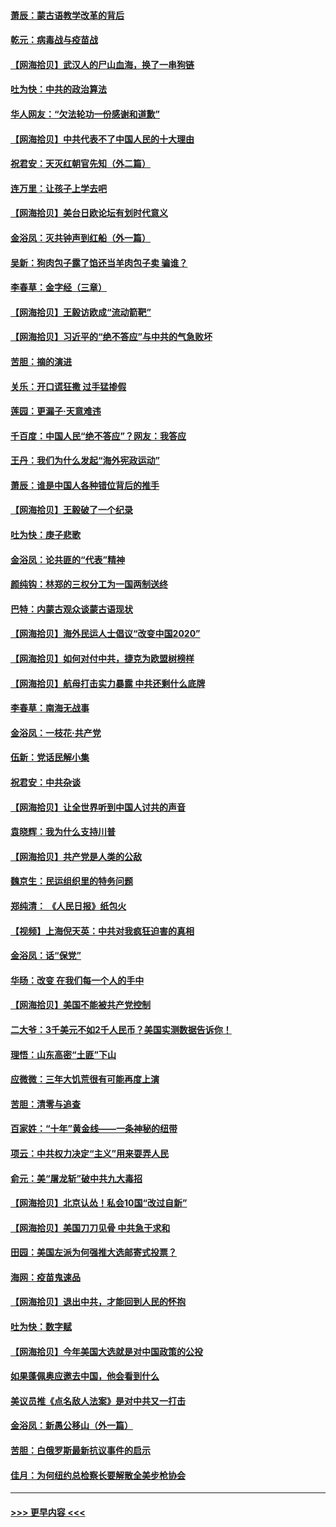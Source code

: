 #### [萧辰：蒙古语教学改革的背后](../pages/nsc993/n12393677.md?t=09101802) 
#### [乾元：病毒战与疫苗战](../pages/nsc993/n12393107.md?t=09101802) 
#### [【网海拾贝】武汉人的尸山血海，换了一串狗链](../pages/nsc993/n12393043.md?t=09101802) 
#### [吐为快：中共的政治算法](../pages/nsc993/n12390506.md?t=09101802) 
#### [华人网友：“欠法轮功一份感谢和道歉”](../pages/nsc993/n12390098.md?t=09101802) 
#### [【网海拾贝】中共代表不了中国人民的十大理由](../pages/nsc993/n12388155.md?t=09101802) 
#### [祝君安：天灭红朝官先知（外二篇）](../pages/nsc993/n12387957.md?t=09101802) 
#### [连万里：让孩子上学去吧](../pages/nsc993/n12385309.md?t=09101802) 
#### [【网海拾贝】美台日欧论坛有划时代意义](../pages/nsc993/n12385232.md?t=09101802) 
#### [金浴凤：灭共钟声到红船（外一篇）](../pages/nsc993/n12385154.md?t=09101802) 
#### [吴新：狗肉包子露了馅还当羊肉包子卖 骗谁？](../pages/nsc993/n12385133.md?t=09101802) 
#### [李春草：金字经（三章）](../pages/nsc993/n12383691.md?t=09101802) 
#### [【网海拾贝】王毅访欧成“流动箭靶”](../pages/nsc993/n12383338.md?t=09101802) 
#### [【网海拾贝】习近平的“绝不答应”与中共的气急败坏](../pages/nsc993/n12382819.md?t=09101802) 
#### [苦胆：摘的演进](../pages/nsc993/n12382619.md?t=09101802) 
#### [关乐：开口谎狂撒 过手猛掺假](../pages/nsc993/n12382604.md?t=09101802) 
#### [莲园：更漏子‧天意难违](../pages/nsc993/n12382598.md?t=09101802) 
#### [千百度：中国人民“绝不答应”？网友：我答应](../pages/nsc993/n12382024.md?t=09101802) 
#### [王丹：我们为什么发起“海外宪政运动”](../pages/nsc993/n12380286.md?t=09101802) 
#### [萧辰：谁是中国人各种错位背后的推手](../pages/nsc993/n12379800.md?t=09101802) 
#### [【网海拾贝】王毅破了一个纪录](../pages/nsc993/n12379251.md?t=09101802) 
#### [吐为快：庚子悲歌](../pages/nsc993/n12378821.md?t=09101802) 
#### [金浴凤：论共匪的“代表”精神](../pages/nsc993/n12377546.md?t=09101802) 
#### [颜纯钩：林郑的三权分工为一国两制送终](../pages/nsc993/n12377306.md?t=09101802) 
#### [巴特：内蒙古观众谈蒙古语现状](../pages/nsc993/n12376923.md?t=09101802) 
#### [【网海拾贝】海外民运人士倡议“改变中国2020”](../pages/nsc993/n12376682.md?t=09101802) 
#### [【网海拾贝】如何对付中共，捷克为欧盟树榜样](../pages/nsc993/n12374209.md?t=09101802) 
#### [【网海拾贝】航母打击实力暴露 中共还剩什么底牌](../pages/nsc993/n12371825.md?t=09101802) 
#### [李春草：南海无战事](../pages/nsc993/n12371159.md?t=09101802) 
#### [金浴凤：一枝花·共产党](../pages/nsc993/n12368757.md?t=09101802) 
#### [伍新：党话民解小集](../pages/nsc993/n12366907.md?t=09101802) 
#### [祝君安：中共杂谈](../pages/nsc993/n12366076.md?t=09101802) 
#### [【网海拾贝】让全世界听到中国人讨共的声音](../pages/nsc993/n12365569.md?t=09101802) 
#### [袁晓辉：我为什么支持川普](../pages/nsc993/n12362670.md?t=09101802) 
#### [【网海拾贝】共产党是人类的公敌](../pages/nsc993/n12363182.md?t=09101802) 
#### [魏京生：民运组织里的特务问题](../pages/nsc993/n12363010.md?t=09101802) 
#### [郑纯清： 《人民日报》纸包火](../pages/nsc993/n12362706.md?t=09101802) 
#### [【视频】上海倪天英：中共对我疯狂迫害的真相](../pages/nsc993/n12356341.md?t=09101802) 
#### [金浴凤：话“保党”](../pages/nsc993/n12361867.md?t=09101802) 
#### [华旸：改变 在我们每一个人的手中](../pages/nsc993/n12361774.md?t=09101802) 
#### [【网海拾贝】美国不能被共产党控制](../pages/nsc993/n12360271.md?t=09101802) 
#### [二大爷：3千美元不如2千人民币？美国实测数据告诉你！](../pages/nsc993/n12358563.md?t=09101802) 
#### [理悟：山东高密“土匪”下山](../pages/nsc993/n12358535.md?t=09101802) 
#### [应微微：三年大饥荒很有可能再度上演](../pages/nsc993/n12358523.md?t=09101802) 
#### [苦胆：清零与追查](../pages/nsc993/n12358501.md?t=09101802) 
#### [百家姓：“十年”黄金线——一条神秘的纽带](../pages/nsc993/n12358319.md?t=09101802) 
#### [项云：中共权力决定“主义”用来耍弄人民](../pages/nsc993/n12358172.md?t=09101802) 
#### [俞元：美“屠龙斩”破中共九大毒招](../pages/nsc993/n12357822.md?t=09101802) 
#### [【网海拾贝】北京认怂！私会10国“改过自新”](../pages/nsc993/n12357784.md?t=09101802) 
#### [【网海拾贝】美国刀刀见骨 中共急于求和](../pages/nsc993/n12355511.md?t=09101802) 
#### [田园：美国左派为何强推大选邮寄式投票？](../pages/nsc993/n12352963.md?t=09101802) 
#### [海网：疫苗鬼速品](../pages/nsc993/n12354438.md?t=09101802) 
#### [【网海拾贝】退出中共，才能回到人民的怀抱](../pages/nsc993/n12352634.md?t=09101802) 
#### [吐为快：数字赋](../pages/nsc993/n12352317.md?t=09101802) 
#### [【网海拾贝】今年美国大选就是对中国政策的公投](../pages/nsc993/n12350973.md?t=09101802) 
#### [如果蓬佩奥应邀去中国，他会看到什么](../pages/nsc993/n12350945.md?t=09101802) 
#### [美议员推《点名敌人法案》是对中共又一打击](../pages/nsc993/n12350765.md?t=09101802) 
#### [金浴凤：新愚公移山（外一篇）](../pages/nsc993/n12350253.md?t=09101802) 
#### [苦胆：白俄罗斯最新抗议事件的启示](../pages/nsc993/n12349989.md?t=09101802) 
#### [佳月：为何纽约总检察长要解散全美步枪协会](../pages/nsc993/n12349939.md?t=09101802) 

----
#### [ >>> 更早内容 <<< ](../indexes/nsc993-earlier.md)
